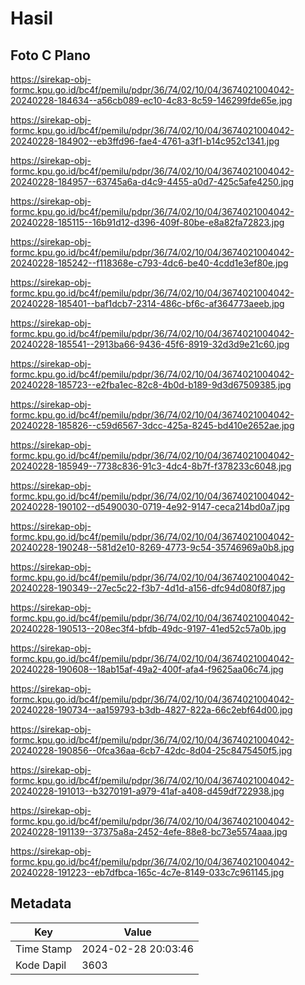 # Hasil

## Foto C Plano

https://sirekap-obj-formc.kpu.go.id/bc4f/pemilu/pdpr/36/74/02/10/04/3674021004042-20240228-184634--a56cb089-ec10-4c83-8c59-146299fde65e.jpg

https://sirekap-obj-formc.kpu.go.id/bc4f/pemilu/pdpr/36/74/02/10/04/3674021004042-20240228-184902--eb3ffd96-fae4-4761-a3f1-b14c952c1341.jpg

https://sirekap-obj-formc.kpu.go.id/bc4f/pemilu/pdpr/36/74/02/10/04/3674021004042-20240228-184957--63745a6a-d4c9-4455-a0d7-425c5afe4250.jpg

https://sirekap-obj-formc.kpu.go.id/bc4f/pemilu/pdpr/36/74/02/10/04/3674021004042-20240228-185115--16b91d12-d396-409f-80be-e8a82fa72823.jpg

https://sirekap-obj-formc.kpu.go.id/bc4f/pemilu/pdpr/36/74/02/10/04/3674021004042-20240228-185242--f118368e-c793-4dc6-be40-4cdd1e3ef80e.jpg

https://sirekap-obj-formc.kpu.go.id/bc4f/pemilu/pdpr/36/74/02/10/04/3674021004042-20240228-185401--baf1dcb7-2314-486c-bf6c-af364773aeeb.jpg

https://sirekap-obj-formc.kpu.go.id/bc4f/pemilu/pdpr/36/74/02/10/04/3674021004042-20240228-185541--2913ba66-9436-45f6-8919-32d3d9e21c60.jpg

https://sirekap-obj-formc.kpu.go.id/bc4f/pemilu/pdpr/36/74/02/10/04/3674021004042-20240228-185723--e2fba1ec-82c8-4b0d-b189-9d3d67509385.jpg

https://sirekap-obj-formc.kpu.go.id/bc4f/pemilu/pdpr/36/74/02/10/04/3674021004042-20240228-185826--c59d6567-3dcc-425a-8245-bd410e2652ae.jpg

https://sirekap-obj-formc.kpu.go.id/bc4f/pemilu/pdpr/36/74/02/10/04/3674021004042-20240228-185949--7738c836-91c3-4dc4-8b7f-f378233c6048.jpg

https://sirekap-obj-formc.kpu.go.id/bc4f/pemilu/pdpr/36/74/02/10/04/3674021004042-20240228-190102--d5490030-0719-4e92-9147-ceca214bd0a7.jpg

https://sirekap-obj-formc.kpu.go.id/bc4f/pemilu/pdpr/36/74/02/10/04/3674021004042-20240228-190248--581d2e10-8269-4773-9c54-35746969a0b8.jpg

https://sirekap-obj-formc.kpu.go.id/bc4f/pemilu/pdpr/36/74/02/10/04/3674021004042-20240228-190349--27ec5c22-f3b7-4d1d-a156-dfc94d080f87.jpg

https://sirekap-obj-formc.kpu.go.id/bc4f/pemilu/pdpr/36/74/02/10/04/3674021004042-20240228-190513--208ec3f4-bfdb-49dc-9197-41ed52c57a0b.jpg

https://sirekap-obj-formc.kpu.go.id/bc4f/pemilu/pdpr/36/74/02/10/04/3674021004042-20240228-190608--18ab15af-49a2-400f-afa4-f9625aa06c74.jpg

https://sirekap-obj-formc.kpu.go.id/bc4f/pemilu/pdpr/36/74/02/10/04/3674021004042-20240228-190734--aa159793-b3db-4827-822a-66c2ebf64d00.jpg

https://sirekap-obj-formc.kpu.go.id/bc4f/pemilu/pdpr/36/74/02/10/04/3674021004042-20240228-190856--0fca36aa-6cb7-42dc-8d04-25c8475450f5.jpg

https://sirekap-obj-formc.kpu.go.id/bc4f/pemilu/pdpr/36/74/02/10/04/3674021004042-20240228-191013--b3270191-a979-41af-a408-d459df722938.jpg

https://sirekap-obj-formc.kpu.go.id/bc4f/pemilu/pdpr/36/74/02/10/04/3674021004042-20240228-191139--37375a8a-2452-4efe-88e8-bc73e5574aaa.jpg

https://sirekap-obj-formc.kpu.go.id/bc4f/pemilu/pdpr/36/74/02/10/04/3674021004042-20240228-191223--eb7dfbca-165c-4c7e-8149-033c7c961145.jpg


## Metadata

| Key        | Value               |
| ---------- | ------------------- |
| Time Stamp | 2024-02-28 20:03:46 |
| Kode Dapil | 3603                |



